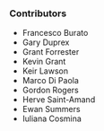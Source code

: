 ### Contributors

* Francesco Burato
* Gary Duprex
* Grant Forrester
* Kevin Grant
* Keir Lawson
* Marco Di Paola
* Gordon Rogers
* Herve Saint-Amand
* Ewan Summers
* Iuliana Cosmina